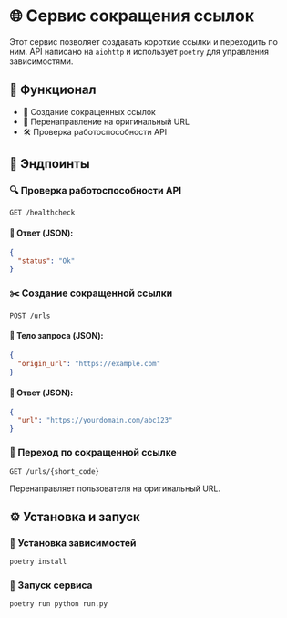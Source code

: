 # 🌐 Сервис сокращения ссылок

Этот сервис позволяет создавать короткие ссылки и переходить по ним. 
API написано на `aiohttp` и использует `poetry` для управления зависимостями.

## 🚀 Функционал
- 📌 Создание сокращенных ссылок
- 🔗 Перенаправление на оригинальный URL
- 🛠 Проверка работоспособности API

## 📡 Эндпоинты

### 🔍 Проверка работоспособности API
```
GET /healthcheck
```
#### 🔹 Ответ (JSON):
```json
{
  "status": "Ok"
}
```

### ✂️ Создание сокращенной ссылки
```
POST /urls
```
#### 🔹 Тело запроса (JSON):
```json
{
  "origin_url": "https://example.com"
}
```
#### 🔹 Ответ (JSON):
```json
{
  "url": "https://yourdomain.com/abc123"
}
```

### 🔄 Переход по сокращенной ссылке
```
GET /urls/{short_code}
```
Перенаправляет пользователя на оригинальный URL.

## ⚙️ Установка и запуск
### 🔹 Установка зависимостей
```sh
poetry install
```

### 🔹 Запуск сервиса
```sh
poetry run python run.py
```
